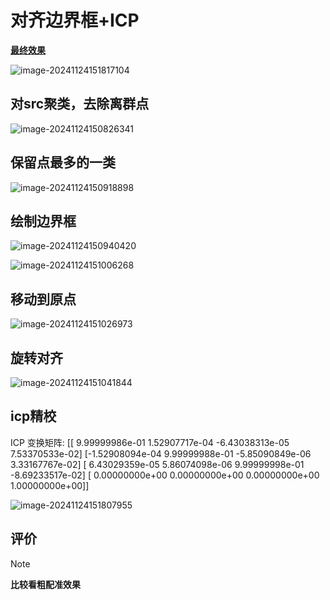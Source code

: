 # 对齐边界框+ICP

**<u>最终效果</u>**

![image-20241124151817104](https://admin-hwj.oss-cn-beijing.aliyuncs.com/img/202411241528296.png)

## 对src聚类，去除离群点

![image-20241124150826341](https://admin-hwj.oss-cn-beijing.aliyuncs.com/img/202411241528298.png)

## 保留点最多的一类

![image-20241124150918898](https://admin-hwj.oss-cn-beijing.aliyuncs.com/img/202411241528299.png)

## 绘制边界框

![image-20241124150940420](https://admin-hwj.oss-cn-beijing.aliyuncs.com/img/202411241528300.png)

![image-20241124151006268](https://admin-hwj.oss-cn-beijing.aliyuncs.com/img/202411241528301.png)



## 移动到原点

![image-20241124151026973](https://admin-hwj.oss-cn-beijing.aliyuncs.com/img/202411241528302.png)



## 旋转对齐

![image-20241124151041844](https://admin-hwj.oss-cn-beijing.aliyuncs.com/img/202411241528303.png)

## icp精校

ICP 变换矩阵:
[[ 9.99999986e-01  1.52907717e-04 -6.43038313e-05  7.53370533e-02]
 [-1.52908094e-04  9.99999988e-01 -5.85090849e-06  3.33167767e-02]
 [ 6.43029359e-05  5.86074098e-06  9.99999998e-01 -8.69233517e-02]
 [ 0.00000000e+00  0.00000000e+00  0.00000000e+00  1.00000000e+00]]

![image-20241124151807955](https://admin-hwj.oss-cn-beijing.aliyuncs.com/img/202411241528304.png)



## 评价

> [!NOTE]
>
> **比较看粗配准效果**

